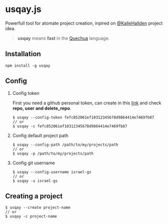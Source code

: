 # usqay.js

Powerfull tool for atomate project creation, inpired on [@KalleHallden](https://github.com/KalleHallden/ProjectInitializationAutomation) project idea.

> **usqay** means **fast** in the [Quechua](https://es.wikipedia.org/wiki/Lenguas_quechuas) language.

## Installation

```
npm install -g usqay
```

## Config

1. Config token

    First you need a github personal token, can create in this [link](https://github.com/settings/tokens/new) and check **repo, user and delete_repo**.

    ```
    $ usqay --config-token fefc852061ef10312345678d9864414e7469fb87
    // or
    $ usqay -c fefc852061ef10312345678d9864414e7469fb87
    ```
2. Config default project path
    ```
    $ usqay --config-path /path/to/my/projects/path
    // or
    $ usqay -p /path/to/my/projects/path
    ```
3. Config git username
    ```
    $ usqay --config-username israel-gs
    // or
    $ usqay -u israel-gs
    ```

## Creating a project

```
$ usqay --create project-name
// or
$ usqay -c project-name
```